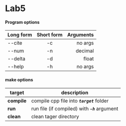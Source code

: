 # Lab5

#### Program options
| Long form | Short form | Arguments |
|:---|:---:|---:|
| -\-cite | -c | no args |
| -\-num | -n | decimal |
| -\-delta | -d | float |
| -\-help | -h | no args |

#### make options
| target | description |
|---|---|
| **compile** | compile cpp file into ***```target```*** folder |
| **run** | run file (if compiled) with ***```-h```*** argument |
| **clean** | clean tager directory |
